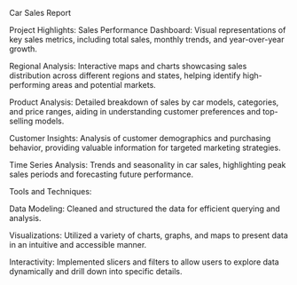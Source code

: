 Car Sales Report

Project Highlights:
Sales Performance Dashboard: Visual representations of key sales metrics, including total sales, monthly trends, and year-over-year growth.

Regional Analysis: Interactive maps and charts showcasing sales distribution across different regions and states, helping identify high-performing areas and potential markets.

Product Analysis: Detailed breakdown of sales by car models, categories, and price ranges, aiding in understanding customer preferences and top-selling models.

Customer Insights: Analysis of customer demographics and purchasing behavior, providing valuable information for targeted marketing strategies.

Time Series Analysis: Trends and seasonality in car sales, highlighting peak sales periods and forecasting future performance.

Tools and Techniques:

Data Modeling: Cleaned and structured the data for efficient querying and analysis.

Visualizations: Utilized a variety of charts, graphs, and maps to present data in an intuitive and accessible manner.

Interactivity: Implemented slicers and filters to allow users to explore data dynamically and drill down into specific details.

